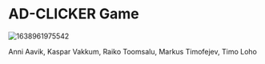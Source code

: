 # AD-CLICKER Game
![1638961975542](https://user-images.githubusercontent.com/92708848/145199046-a2a48f10-6c75-4710-a517-62fe2a098508.jpg)

Anni Aavik,
Kaspar Vakkum,
Raiko Toomsalu,
Markus Timofejev,
Timo Loho
